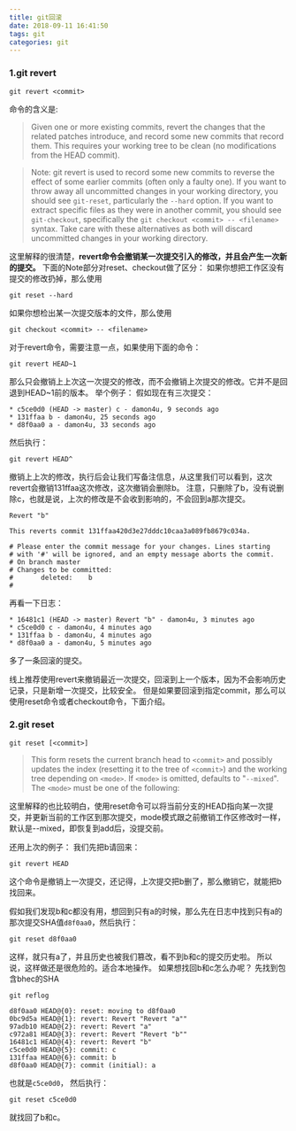 ```yaml
---
title: git回滚
date: 2018-09-11 16:41:50
tags: git
categories: git
---
```


### 1.git revert
```
git revert <commit>
```
命令的含义是:
> Given one or more existing commits, revert the changes that the related patches introduce, and record some new commits that record them. This requires your working tree to be clean (no modifications from the HEAD commit).

> Note: git revert is used to record some new commits to reverse the effect of some earlier commits (often only a faulty one).
If you want to throw away all uncommitted changes in your working directory, you should see `git-reset`, particularly the `--hard` option.
If you want to extract specific files as they were in another commit, you should see `git-checkout`, specifically the `git checkout <commit> -- <filename>` syntax.
Take care with these alternatives as both will discard uncommitted changes in your working directory.

<!-- more -->

这里解释的很清楚，**revert命令会撤销某一次提交引入的修改，并且会产生一次新的提交。**
下面的Note部分对reset、checkout做了区分：
如果你想把工作区没有提交的修改扔掉，那么使用
```
git reset --hard
```
如果你想检出某一次提交版本的文件，那么使用
```
git checkout <commit> -- <filename>
```

对于revert命令，需要注意一点，如果使用下面的命令：
```
git revert HEAD~1
```
那么只会撤销上上次这一次提交的修改，而不会撤销上次提交的修改。它并不是回退到HEAD~1前的版本。
举个例子：
假如现在有三次提交：
```
* c5ce0d0 (HEAD -> master) c - damon4u, 9 seconds ago
* 131ffaa b - damon4u, 25 seconds ago
* d8f0aa0 a - damon4u, 33 seconds ago
```
然后执行：
```
git revert HEAD^
```
撤销上上次的修改，执行后会让我们写备注信息，从这里我们可以看到，这次revert会撤销131ffaa这次修改，这次撤销会删除b。
注意，只删除了b，没有说删除c，也就是说，上次的修改是不会收到影响的，不会回到a那次提交。
```
Revert "b"

This reverts commit 131ffaa420d3e27dddc10caa3a089fb8679c034a.

# Please enter the commit message for your changes. Lines starting
# with '#' will be ignored, and an empty message aborts the commit.
# On branch master
# Changes to be committed:
#       deleted:    b
#
```
再看一下日志：
```
* 16481c1 (HEAD -> master) Revert "b" - damon4u, 3 minutes ago
* c5ce0d0 c - damon4u, 4 minutes ago
* 131ffaa b - damon4u, 4 minutes ago
* d8f0aa0 a - damon4u, 5 minutes ago
```
多了一条回滚的提交。

线上推荐使用revert来撤销最近一次提交，回滚到上一个版本，因为不会影响历史记录，只是新增一次提交，比较安全。
但是如果要回滚到指定commit，那么可以使用reset命令或者checkout命令，下面介绍。

### 2.git reset
```
git reset [<commit>]
```
> This form resets the current branch head to `<commit>` and possibly updates the index (resetting it to the tree of `<commit>`) and the working tree depending on `<mode>`. If `<mode>` is omitted, defaults to "`--mixed`". The `<mode>` must be one of the following:

这里解释的也比较明白，使用reset命令可以将当前分支的HEAD指向某一次提交，并更新当前的工作区到那次提交，mode模式跟之前撤销工作区修改时一样，默认是--mixed，即恢复到add后，没提交前。

还用上次的例子：
我们先把b请回来：
```
git revert HEAD
```
这个命令是撤销上一次提交，还记得，上次提交把b删了，那么撤销它，就能把b找回来。

假如我们发现b和c都没有用，想回到只有a的时候，那么先在日志中找到只有a的那次提交SHA值`d8f0aa0`，然后执行：
```
git reset d8f0aa0
```
这样，就只有a了，并且历史也被我们篡改，看不到b和c的提交历史啦。
所以说，这样做还是很危险的。适合本地操作。
如果想找回b和c怎么办呢？
先找到包含bhec的SHA
```
git reflog
```
```
d8f0aa0 HEAD@{0}: reset: moving to d8f0aa0
0bc9d5a HEAD@{1}: revert: Revert "Revert "a""
97adb10 HEAD@{2}: revert: Revert "a"
c972a81 HEAD@{3}: revert: Revert "Revert "b""
16481c1 HEAD@{4}: revert: Revert "b"
c5ce0d0 HEAD@{5}: commit: c
131ffaa HEAD@{6}: commit: b
d8f0aa0 HEAD@{7}: commit (initial): a
```
也就是`c5ce0d0`，
然后执行：
```
git reset c5ce0d0
```
就找回了b和c。
